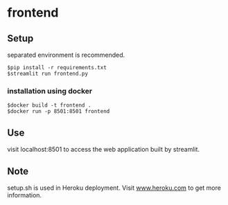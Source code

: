 # frontend

## Setup

separated environment is recommended.

```
$pip install -r requirements.txt
$streamlit run frontend.py
```

### installation using docker

```
$docker build -t frontend .
$docker run -p 8501:8501 frontend
```

## Use

visit localhost:8501 to access the web application built by streamlit.

## Note

setup.sh is used in Heroku deployment. Visit www.heroku.com to get more information.